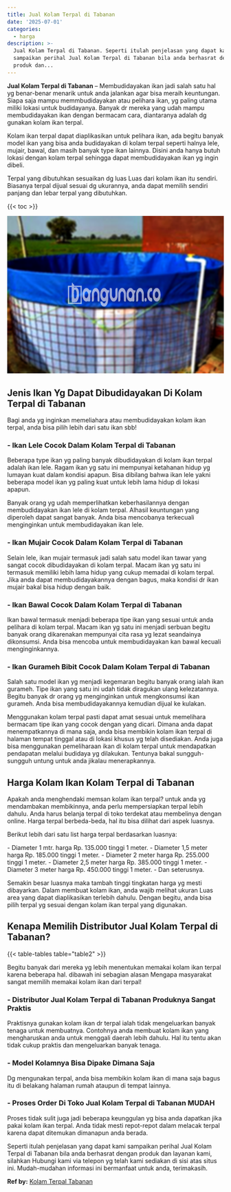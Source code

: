 ```yaml
---
title: Jual Kolam Terpal di Tabanan
date: '2025-07-01'
categories:
  - harga
description: >-
  Jual Kolam Terpal di Tabanan. Seperti itulah penjelasan yang dapat kami
  sampaikan perihal Jual Kolam Terpal di Tabanan bila anda berhasrat dengan
  produk dan...
---
```


**Jual Kolam Terpal di Tabanan** – Membudidayakan ikan jadi salah satu hal yg benar-benar menarik untuk anda jalankan agar bisa meraih keuntungan. Siapa saja mampu memmbudidayakan atau pelihara ikan, yg paling utama miliki lokasi untuk budidayanya. Banyak dr mereka yang udah mampu membudidayakan ikan dengan bermacam cara, diantaranya adalah dg gunakan kolam ikan terpal.

Kolam ikan terpal dapat diaplikasikan untuk pelihara ikan, ada begitu banyak model ikan yang bisa anda budidayakan di kolam terpal seperti halnya lele, mujair, bawal, dan masih banyak type ikan lainnya. Disini anda hanya butuh lokasi dengan kolam terpal sehingga dapat membudidayakan ikan yg ingin dibeli.

Terpal yang dibutuhkan sesuaikan dg luas Luas dari kolam ikan itu sendiri. Biasanya terpal dijual sesuai dg ukurannya, anda dapat memilih sendiri panjang dan lebar terpal yang dibutuhkan.

{{< toc >}}

![Jual Kolam Terpal di Tabanan](/images/jual-kolam-terpal-54.png)

## Jenis Ikan Yg Dapat Dibudidayakan Di Kolam Terpal di Tabanan

Bagi anda yg inginkan memeliahara atau membudidayakan kolam ikan terpal, anda bisa pilih lebih dari satu ikan sbb!

### \- Ikan Lele Cocok Dalam Kolam Terpal di Tabanan

Beberapa type ikan yg paling banyak dibudidayakan di kolam ikan terpal adalah ikan lele. Ragam ikan yg satu ini mempunyai ketahanan hidup yg lumayan kuat dalam kondisi apapun. Bisa dibilang bahwa ikan lele yakni beberapa model ikan yg paling kuat untuk lebih lama hidup di lokasi apapun.

Banyak orang yg udah memperlihatkan keberhasilannya dengan membudidayakan ikan lele di kolam terpal. Alhasil keuntungan yang diperoleh dapat sangat banyak. Anda bisa mencobanya terkecuali menginginkan untuk membudidayakan ikan lele.

### \- Ikan Mujair Cocok Dalam Kolam Terpal di Tabanan

Selain lele, ikan mujair termasuk jadi salah satu model ikan tawar yang sangat cocok dibudidayakan di kolam terpal. Macam ikan yg satu ini termasuk memiliki lebih lama hidup yang cukup memadai di kolam terpal. Jika anda dapat membudidayakannya dengan bagus, maka kondisi dr ikan mujair bakal bisa hidup dengan baik.

### \- Ikan Bawal Cocok Dalam Kolam Terpal di Tabanan

Ikan bawal termasuk menjadi beberapa tipe ikan yang sesuai untuk anda pelihara di kolam terpal. Macam ikan yg satu ini menjadi serbuan begitu banyak orang dikarenakan mempunyai cita rasa yg lezat seandainya dikonsumsi. Anda bisa mencoba untuk membudidayakan kan bawal kecuali menginginkannya.

### \- Ikan Gurameh Bibit Cocok Dalam Kolam Terpal di Tabanan

Salah satu model ikan yg menjadi kegemaran begitu banyak orang ialah ikan gurameh. Tipe ikan yang satu ini udah tidak diragukan ulang kelezatannya. Begitu banyak dr orang yg menginginkan untuk mengkonsumsi ikan gurameh. Anda bisa membudidayakannya kemudian dijual ke kulakan.

Menggunakan kolam terpal pasti dapat amat sesuai untuk memelihara bermacam tipe ikan yang cocok dengan yang dicari. Dimana anda dapat menempatkannya di mana saja, anda bisa membikin kolam ikan terpal di halaman tempat tinggal atau di lokasi khusus yg telah disediakan. Anda juga bisa menggunakan pemeliharaan ikan di kolam terpal untuk mendapatkan pendapatan melalui budidaya yg dilakukan. Tentunya bakal sungguh-sungguh untung untuk anda jikalau menerapkannya.

## Harga Kolam Ikan Kolam Terpal di Tabanan

Apakah anda menghendaki memsan kolam ikan terpal? untuk anda yg mendambakan membikinnya, anda perlu mempersiapkan terpal lebih dahulu. Anda harus belanja terpal di toko terdekat atau membelinya dengan online. Harga terpal berbeda-beda, hal itu bisa dilihat dari aspek luasnya.

Berikut lebih dari satu list harga terpal berdasarkan luasnya:

\- Diameter 1 mtr. harga Rp. 135.000 tinggi 1 meter. - Diameter 1,5 meter harga Rp. 185.000 tinggi 1 meter. - Diameter 2 meter harga Rp. 255.000 tinggi 1 meter. - Diameter 2,5 meter harga Rp. 385.000 tinggi 1 meter. - Diameter 3 meter harga Rp. 450.000 tinggi 1 meter. - Dan seterusnya.

Semakin besar luasnya maka tambah tinggi tingkatan harga yg mesti dibayarkan. Dalam membuat kolam ikan, anda wajib melihat ukuran Luas area yang dapat diaplikasikan terlebih dahulu. Dengan begitu, anda bisa pilih terpal yg sesuai dengan kolam ikan terpal yang digunakan.

## Kenapa Memilih Distributor Jual Kolam Terpal di Tabanan?

{{< table-tables table="table2" >}}

Begitu banyak dari mereka yg lebih menentukan memakai kolam ikan terpal karena beberapa hal. dibawah ini sebagian alasan Mengapa masyarakat sangat memilih memakai kolam ikan dari terpal!

### \- Distributor Jual Kolam Terpal di Tabanan Produknya Sangat Praktis

Praktisnya gunakan kolam ikan dr terpal ialah tidak mengeluarkan banyak tenaga untuk membuatnya. Contohnya anda membuat kolam ikan yang mengharuskan anda untuk menggali daerah lebih dahulu. Hal itu tentu akan tidak cukup praktis dan mengeluarkan banyak tenaga.

### \- Model Kolamnya Bisa Dipake Dimana Saja

Dg mengunakan terpal, anda bisa membikin kolam ikan di mana saja bagus itu di belakang halaman rumah ataupun di tempat lainnya.

### \- Proses Order Di Toko Jual Kolam Terpal di Tabanan MUDAH

Proses tidak sulit juga jadi beberapa keunggulan yg bisa anda dapatkan jika pakai kolam ikan terpal. Anda tidak mesti repot-repot dalam melacak terpal karena dapat ditemukan dimanapun anda berada.

Seperti itulah penjelasan yang dapat kami sampaikan perihal Jual Kolam Terpal di Tabanan bila anda berhasrat dengan produk dan layanan kami, silahkan Hubungi kami via telepon yg telah kami sediakan di sisi atas situs ini. Mudah-mudahan informasi ini bermanfaat untuk anda, terimakasih.

**Ref by:** [Kolam Terpal Tabanan](https://id.wikipedia.org/wiki/Kolam)

